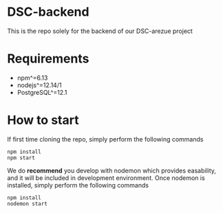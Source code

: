 # DSC-backend
This is the repo solely for the backend of our DSC-arezue project

# Requirements
- npm^=6.13
- nodejs^=12.14/1
- PostgreSQL^=12.1

# How to start
If first time cloning the repo, simply perform the following commands
```
npm install
npm start
```
We do **recommend** you develop with nodemon which provides easability, and it will be included in development environment.
Once nodemon is installed, simply perform the following commands
```
npm install
nodemon start
```
